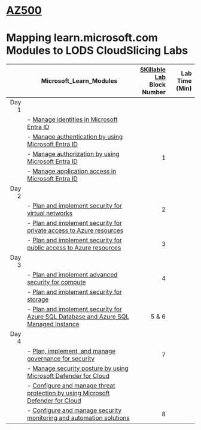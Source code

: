 # [AZ500](https://learn.microsoft.com/en-gb/training/courses/az-500t00?WT.mc_id=ilt_partner_webpage_wwl&ocid=509519#study-guide)
# Mapping learn.microsoft.com Modules to LODS CloudSlicing Labs


|| Microsoft_Learn_Modules | [SKillable Lab](https://lumify.learnondemand.net/) <BR> Block Number|Lab Time (Min)|
|---:|---|---:|---:|
|Day 1|
||- [Manage identities in Microsoft Entra ID](https://learn.microsoft.com/en-us/training/modules/manage-identities-microsoft-entra-id/) <BR>|||
||- [Manage authentication by using Microsoft Entra ID](https://learn.microsoft.com/en-us/training/modules/manage-authentication-microsoft-entra-id/) <BR>|||
||- [Manage authorization by using Microsoft Entra ID](https://learn.microsoft.com/en-us/training/modules/manage-authorization-microsoft-entra-id/) <BR>|1||
||- [Manage application access in Microsoft Entra ID](https://learn.microsoft.com/en-us/training/modules/manage-application-access-microsoft-entra-id/) <BR>|||
|Day 2|
||- [Plan and implement security for virtual networks](https://learn.microsoft.com/en-us/training/modules/security-virtual-networks/) <BR>|2||
||- [Plan and implement security for private access to Azure resources](https://learn.microsoft.com/en-us/training/modules/security-private-access-azure-resources/) <BR>|||
||- [Plan and implement security for public access to Azure resources](https://learn.microsoft.com/en-us/training/modules/security-public-access-azure-resources/) <BR>|3||
|Day 3|
||- [Plan and implement advanced security for compute](https://learn.microsoft.com/en-us/training/modules/advanced-security-compute/) <BR>|4||
||- [Plan and implement security for storage](https://learn.microsoft.com/en-us/training/modules/security-storage/) <BR>|||
||- [Plan and implement security for Azure SQL Database and Azure SQL Managed Instance](https://learn.microsoft.com/en-us/training/modules/security-azure-sql-database-azure-sql-managed-instance/) <BR>|5 & 6||
|Day 4|
||- [Plan, implement, and manage governance for security](https://learn.microsoft.com/en-us/training/modules/governance-security/) <BR>|7||
||- [Manage security posture by using Microsoft Defender for Cloud](https://learn.microsoft.com/en-us/training/modules/microsoft-defender-cloud-security-posture/) <BR>|||
||- [Configure and manage threat protection by using Microsoft Defender for Cloud](https://learn.microsoft.com/en-us/training/modules/microsoft-defender-cloud-threat-protection/) <BR>|||
||- [Configure and manage security monitoring and automation solutions](https://learn.microsoft.com/en-us/training/modules/security-monitoring-automation-solutions/) <BR>|8||
